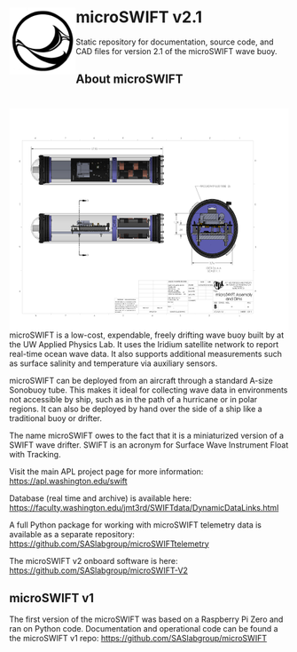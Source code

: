 # <img src= "./docs/SWIFTlogo.jpg" height="120" align=left></img> microSWIFT v2.1

Static repository for documentation, source code, and CAD files for version 2.1 of the microSWIFT wave buoy.





## About microSWIFT
# <img src= "./docs/microSWIFT Assembly, Short.PNG" height="400" align=right></img>
microSWIFT is a low-cost, expendable, freely drifting wave buoy built by at the UW Applied Physics Lab.  It uses the Iridium satellite network to report real-time ocean wave data. It also supports additional measurements such as surface salinity and temperature via auxiliary sensors.

microSWIFT can be deployed from an aircraft through a standard A-size Sonobuoy tube.  This makes it ideal for collecting wave data in environments not accessible by ship, such as in the path of a hurricane or in polar regions.  It can also be deployed by hand over the side of a ship like a traditional buoy or drifter.

The name microSWIFT owes to the fact that it is a miniaturized version of a SWIFT wave drifter.  SWIFT is an acronym for Surface Wave Instrument Float with Tracking.

Visit the main APL project page for more information: https://apl.washington.edu/swift

Database (real time and archive) is available here: https://faculty.washington.edu/jmt3rd/SWIFTdata/DynamicDataLinks.html

A full Python package for working with microSWIFT  telemetry data is available as a separate repository: 
https://github.com/SASlabgroup/microSWIFTtelemetry

The microSWIFT v2 onboard software is here: https://github.com/SASlabgroup/microSWIFT-V2

## microSWIFT v1
The first version of the microSWIFT was based on a Raspberry Pi Zero and ran on Python code.  Documentation and operational code can be found a the microSWIFT v1 repo: 
https://github.com/SASlabgroup/microSWIFT


